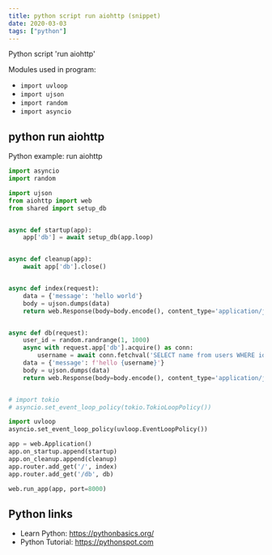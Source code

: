 ```yaml
---
title: python script run aiohttp (snippet)
date: 2020-03-03
tags: ["python"]
---
```

Python script 'run aiohttp'


Modules used in program: 
* `import uvloop`
* `import ujson`
* `import random`
* `import asyncio`

## python run aiohttp

Python example: run aiohttp

```python
import asyncio
import random

import ujson
from aiohttp import web
from shared import setup_db


async def startup(app):
    app['db'] = await setup_db(app.loop)


async def cleanup(app):
    await app['db'].close()


async def index(request):
    data = {'message': 'hello world'}
    body = ujson.dumps(data)
    return web.Response(body=body.encode(), content_type='application/json')


async def db(request):
    user_id = random.randrange(1, 1000)
    async with request.app['db'].acquire() as conn:
        username = await conn.fetchval('SELECT name from users WHERE id=$1', user_id)
    data = {'message': f'hello {username}'}
    body = ujson.dumps(data)
    return web.Response(body=body.encode(), content_type='application/json')


# import tokio
# asyncio.set_event_loop_policy(tokio.TokioLoopPolicy())

import uvloop
asyncio.set_event_loop_policy(uvloop.EventLoopPolicy())

app = web.Application()
app.on_startup.append(startup)
app.on_cleanup.append(cleanup)
app.router.add_get('/', index)
app.router.add_get('/db', db)

web.run_app(app, port=8000)


```

## Python links

- Learn Python: https://pythonbasics.org/
- Python Tutorial: https://pythonspot.com
